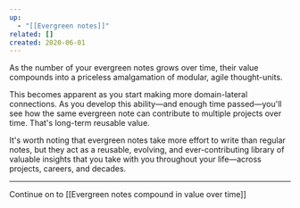 ```yaml
---
up:
  - "[[Evergreen notes]]"
related: []
created: 2020-06-01
---
```

As the number of your evergreen notes grows over time, their value compounds into a priceless amalgamation of modular, agile thought-units. 

This becomes apparent as you start making more domain-lateral connections. As you develop this ability—and enough time passed—you'll see how the same evergreen note can contribute to multiple projects over time. That's long-term reusable value.

It's worth noting that evergreen notes take more effort to write than regular notes, but they act as a reusable, evolving, and ever-contributing library of valuable insights that you take with you throughout your life—across projects, careers, and decades. 

---

Continue on to [[Evergreen notes compound in value over time]]